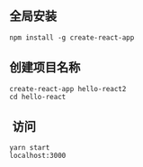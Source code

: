 ## 全局安装
```
npm install -g create-react-app
```

## 创建项目名称
```
create-react-app hello-react2
cd hello-react
```

##  访问
```
yarn start
localhost:3000
```
